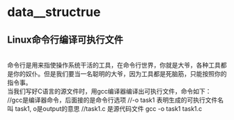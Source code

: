# data__structrue
Linux命令行编译可执行文件
-------
<br>
命令行是用来指使操作系统干活的工具，在命令行世界，你就是大爷，各种工具都是你的奴仆。但是我们要当一名聪明的大爷，因为工具都是死脑筋，只能按照你的指令事。
<br>
当我们写好C语言的源文件时，用gcc编译器编译出可执行文件，命令如下：
    //gcc是编译器命令，后面接的是命令行选项
    //-o task1 表明生成的可执行文件名叫 task1, o是output的意思
    //task1.c 是源代码文件
gcc -o task1 task1.c
